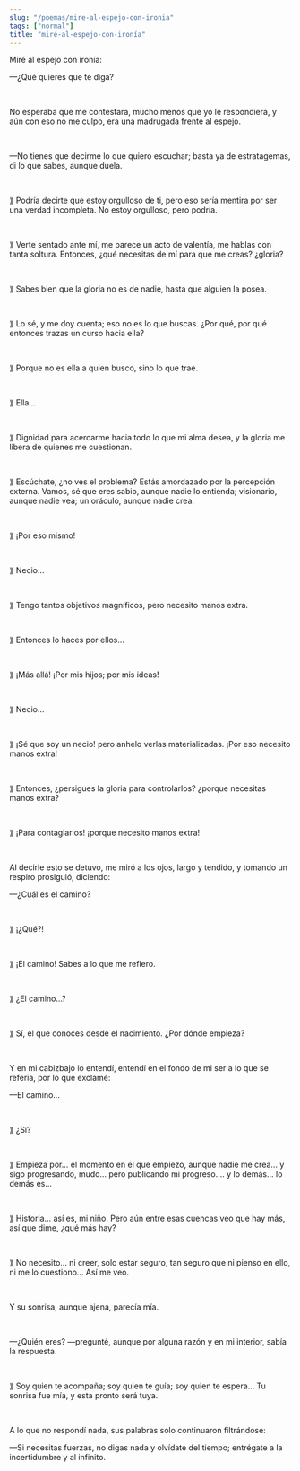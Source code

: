 ```yaml
---
slug: "/poemas/mire-al-espejo-con-ironia"
tags: ["normal"]
title: "miré-al-espejo-con-ironía"
---
```

Miré al espejo con ironía:

—¿Qué quieres que te diga?

&nbsp;

No esperaba que me contestara, mucho menos que yo le respondiera, y aún con eso no me culpo, era una madrugada frente al espejo.

&nbsp;

—No tienes que decirme lo que quiero escuchar; basta ya de estratagemas, di lo que sabes, aunque duela.

&nbsp;

⟫ Podría decirte que estoy orgulloso de ti, pero eso sería mentira por ser una verdad incompleta. No estoy orgulloso, pero podría.

&nbsp;

⟫ Verte sentado ante mí, me parece un acto de valentía, me hablas con tanta soltura. Entonces, ¿qué necesitas de mí para que me creas? ¿gloria?

&nbsp;

⟫ Sabes bien que la gloria no es de nadie, hasta que alguien la posea.

&nbsp;

⟫ Lo sé, y me doy cuenta; eso no es lo que buscas. ¿Por qué, por qué entonces trazas un curso hacia ella?

&nbsp;

⟫ Porque no es ella a quien busco, sino lo que trae.

&nbsp;

⟫ Ella...

&nbsp;

⟫ Dignidad para acercarme hacia todo lo que mi alma desea, y la gloria me libera de quienes me cuestionan.

&nbsp;

⟫ Escúchate, ¿no ves el problema? Estás amordazado por la percepción externa. Vamos, sé que eres sabio, aunque nadie lo entienda; visionario, aunque nadie vea; un oráculo, aunque nadie crea.

&nbsp;

⟫ ¡Por eso mismo!

&nbsp;

⟫ Necio...

&nbsp;

⟫ Tengo tantos objetivos magníficos, pero necesito manos extra.

&nbsp;

⟫ Entonces lo haces por ellos...

&nbsp;

⟫ ¡Más allá! ¡Por mis hijos; por mis ideas!

&nbsp;

⟫ Necio...

&nbsp;

⟫ ¡Sé que soy un necio! pero anhelo verlas materializadas. ¡Por eso necesito manos extra!

&nbsp;

⟫ Entonces, ¿persigues la gloria para controlarlos? ¿porque necesitas manos extra?

&nbsp;

⟫ ¡Para contagiarlos! ¡porque necesito manos extra!

&nbsp;

Al decirle esto se detuvo, me miró a los ojos, largo y tendido, y tomando un respiro prosiguió, diciendo:

—¿Cuál es el camino?

&nbsp;

⟫ ¡¿Qué?!

&nbsp;

⟫ ¡El camino! Sabes a lo que me refiero.

&nbsp;

⟫ ¿El camino...?

&nbsp;

⟫ Sí, el que conoces desde el nacimiento. ¿Por dónde empieza?

&nbsp;

Y en mi cabizbajo lo entendí, entendí en el fondo de mi ser a lo que se refería, por lo que exclamé:

—El camino...

&nbsp;

⟫ ¿Sí?

&nbsp;

⟫ Empieza por... el momento en el que empiezo, aunque nadie me crea... y sigo progresando, mudo... pero publicando mi progreso.... y lo demás... lo demás es...

&nbsp;

⟫ Historia... así es, mi niño. Pero aún entre esas cuencas veo que hay más, así que dime, ¿qué más hay?

&nbsp;

⟫ No necesito... ni creer, solo estar seguro, tan seguro que ni pienso en ello, ni me lo cuestiono... Así me veo.

&nbsp;

Y su sonrisa, aunque ajena, parecía mía.

&nbsp;

—¿Quién eres? —pregunté, aunque por alguna razón y en mi interior, sabía la respuesta.

&nbsp;

⟫ Soy quien te acompaña; soy quien te guía; soy quien te espera... Tu sonrisa fue mía, y esta pronto será tuya.

&nbsp;

A lo que no respondí nada, sus palabras solo continuaron filtrándose:

—Si necesitas fuerzas, no digas nada y olvídate del tiempo; entrégate a la incertidumbre y al infinito.